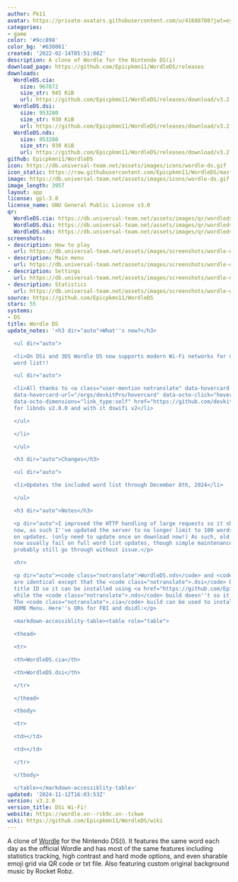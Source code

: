 ```yaml
---
author: Pk11
avatar: https://private-avatars.githubusercontent.com/u/41608708?jwt=eyJhbGciOiJIUzI1NiIsInR5cCI6IkpXVCJ9.eyJpc3MiOiJnaXRodWIuY29tIiwiYXVkIjoicmF3LmdpdGh1YnVzZXJjb250ZW50LmNvbSIsImtleSI6ImtleTEiLCJleHAiOjE3MzQ2NTcwMDAsIm5iZiI6MTczNDY1NTgwMCwicGF0aCI6Ii91LzQxNjA4NzA4In0.Dzn0OyEy5thwmLWgm8bZo2IANC5srnMxGR_OF3gR50s&v=4
categories:
- game
color: '#9cc898'
color_bg: '#638061'
created: '2022-02-14T05:51:08Z'
description: A clone of Wordle for the Nintendo DS(i)
download_page: https://github.com/Epicpkmn11/WordleDS/releases
downloads:
  WordleDS.cia:
    size: 967872
    size_str: 945 KiB
    url: https://github.com/Epicpkmn11/WordleDS/releases/download/v3.2.0/WordleDS.cia
  WordleDS.dsi:
    size: 953280
    size_str: 930 KiB
    url: https://github.com/Epicpkmn11/WordleDS/releases/download/v3.2.0/WordleDS.dsi
  WordleDS.nds:
    size: 953280
    size_str: 930 KiB
    url: https://github.com/Epicpkmn11/WordleDS/releases/download/v3.2.0/WordleDS.nds
github: Epicpkmn11/WordleDS
icon: https://db.universal-team.net/assets/images/icons/wordle-ds.gif
icon_static: https://raw.githubusercontent.com/Epicpkmn11/WordleDS/master/resources/icon/icon.0.png
image: https://db.universal-team.net/assets/images/icons/wordle-ds.gif
image_length: 3957
layout: app
license: gpl-3.0
license_name: GNU General Public License v3.0
qr:
  WordleDS.cia: https://db.universal-team.net/assets/images/qr/wordleds-cia.png
  WordleDS.dsi: https://db.universal-team.net/assets/images/qr/wordleds-dsi.png
  WordleDS.nds: https://db.universal-team.net/assets/images/qr/wordleds-nds.png
screenshots:
- description: How to play
  url: https://db.universal-team.net/assets/images/screenshots/wordle-ds/how-to-play.png
- description: Main menu
  url: https://db.universal-team.net/assets/images/screenshots/wordle-ds/main-menu.png
- description: Settings
  url: https://db.universal-team.net/assets/images/screenshots/wordle-ds/settings.png
- description: Statistics
  url: https://db.universal-team.net/assets/images/screenshots/wordle-ds/statistics.png
source: https://github.com/Epicpkmn11/WordleDS
stars: 55
systems:
- DS
title: Wordle DS
update_notes: '<h3 dir="auto">What''s new?</h3>

  <ul dir="auto">

  <li>On DSi and 3DS Wordle DS now supports modern Wi-Fi networks for updating the
  word list!!

  <ul dir="auto">

  <li>All thanks to <a class="user-mention notranslate" data-hovercard-type="organization"
  data-hovercard-url="/orgs/devkitPro/hovercard" data-octo-click="hovercard-link-click"
  data-octo-dimensions="link_type:self" href="https://github.com/devkitPro">@devkitPro</a>
  for libnds v2.0.0 and with it dswifi v2</li>

  </ul>

  </li>

  </ul>

  <h3 dir="auto">Changes</h3>

  <ul dir="auto">

  <li>Updates the included word list through December 8th, 2024</li>

  </ul>

  <h3 dir="auto">Notes</h3>

  <p dir="auto">I improved the HTTP handling of large requests so it should be stable
  now, as such I''ve updated the server to no longer limit to 100 words at a time
  on updates. (only need to update once on download now!) As such, old versions will
  now usually fail on full word list updates, though simple maintenance updates will
  probably still go through without issue.</p>

  <hr>

  <p dir="auto"><code class="notranslate">WordleDS.nds</code> and <code class="notranslate">WordleDS.dsi</code>
  are identical except that the <code class="notranslate">.dsi</code> build has a
  title ID so it can be installed using <a href="https://github.com/Epicpkmn11/NTM/releases">NTM</a>
  while the <code class="notranslate">.nds</code> build doesn''t so it works on flashcards.
  The <code class="notranslate">.cia</code> build can be used to install to the 3DS
  HOME Menu. Here''s QRs for FBI and dsidl:</p>

  <markdown-accessiblity-table><table role="table">

  <thead>

  <tr>

  <th>WordleDS.cia</th>

  <th>WordleDS.dsi</th>

  </tr>

  </thead>

  <tbody>

  <tr>

  <td></td>

  <td></td>

  </tr>

  </tbody>

  </table></markdown-accessiblity-table>'
updated: '2024-11-12T16:03:53Z'
version: v3.2.0
version_title: DSi Wi-Fi!
website: https://wordle.xn--rck9c.xn--tckwe
wiki: https://github.com/Epicpkmn11/WordleDS/wiki
---
```

A clone of [Wordle](https://www.nytimes.com/games/wordle/index.html) for the Nintendo DS(i). It features the same word each day as the official Wordle and has most of the same features including statistics tracking, high contrast and hard mode options, and even sharable emoji grid via QR code or txt file. Also featuring custom original background music by Rocket Robz.